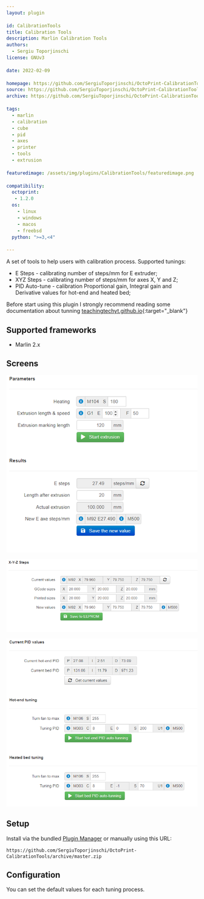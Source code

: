 ```yaml
---
layout: plugin

id: CalibrationTools
title: Calibration Tools
description: Marlin Calibration Tools
authors: 
  - Sergiu Toporjinschi
license: GNUv3

date: 2022-02-09

homepage: https://github.com/SergiuToporjinschi/OctoPrint-CalibrationTools
source: https://github.com/SergiuToporjinschi/OctoPrint-CalibrationTools
archive: https://github.com/SergiuToporjinschi/OctoPrint-CalibrationTools/archive/master.zip

tags:
  - marlin
  - calibration
  - cube
  - pid
  - axes
  - printer
  - tools
  - extrusion
  
featuredimage: /assets/img/plugins/CalibrationTools/featuredimage.png

compatibility:
  octoprint: 
   - 1.2.0
  os:
    - linux
    - windows
    - macos
    - freebsd
  python: ">=3,<4"

---
```


A set of tools to help users with calibration process.
Supported tunings:

- E Steps - calibrating number of steps/mm for E extruder;
- XYZ Steps - calibrating number of steps/mm for axes X, Y and Z;
- PID Auto-tune - calibration Proportional gain, Integral gain and Derivative values for hot-end and heated bed;

Before start using this plugin I strongly recommend reading some documentation about tunning [teachingtechyt.github.io](https://teachingtechyt.github.io/calibration.html){:target="_blank"}

## Supported frameworks

- Marlin 2.x

## Screens

![E-Steps](/assets/img/plugins/CalibrationTools/eSteps.png)

![X-Y-Z Steps](/assets/img/plugins/CalibrationTools/featuredimage.png)

![PID Autotune](/assets/img/plugins/CalibrationTools/PID-autotune.png)

## Setup

Install via the bundled [Plugin Manager](https://docs.octoprint.org/en/master/bundledplugins/pluginmanager.html)
or manually using this URL:

    https://github.com/SergiuToporjinschi/OctoPrint-CalibrationTools/archive/master.zip

## Configuration

You can set the default values for each tuning process.
